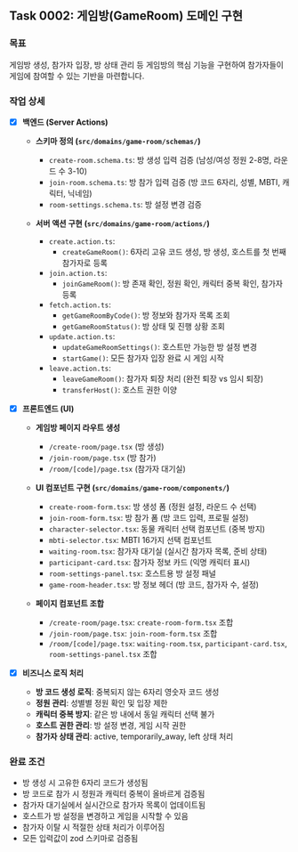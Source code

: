 ## Task 0002: 게임방(GameRoom) 도메인 구현

### 목표

게임방 생성, 참가자 입장, 방 상태 관리 등 게임방의 핵심 기능을 구현하여 참가자들이 게임에 참여할 수 있는 기반을 마련합니다.

### 작업 상세

- [x] **백엔드 (Server Actions)**

  - **스키마 정의 (`src/domains/game-room/schemas/`)**

    - `create-room.schema.ts`: 방 생성 입력 검증 (남성/여성 정원 2-8명, 라운드 수 3-10)
    - `join-room.schema.ts`: 방 참가 입력 검증 (방 코드 6자리, 성별, MBTI, 캐릭터, 닉네임)
    - `room-settings.schema.ts`: 방 설정 변경 검증

  - **서버 액션 구현 (`src/domains/game-room/actions/`)**
    - `create.action.ts`:
      - `createGameRoom()`: 6자리 고유 코드 생성, 방 생성, 호스트를 첫 번째 참가자로 등록
    - `join.action.ts`:
      - `joinGameRoom()`: 방 존재 확인, 정원 확인, 캐릭터 중복 확인, 참가자 등록
    - `fetch.action.ts`:
      - `getGameRoomByCode()`: 방 정보와 참가자 목록 조회
      - `getGameRoomStatus()`: 방 상태 및 진행 상황 조회
    - `update.action.ts`:
      - `updateGameRoomSettings()`: 호스트만 가능한 방 설정 변경
      - `startGame()`: 모든 참가자 입장 완료 시 게임 시작
    - `leave.action.ts`:
      - `leaveGameRoom()`: 참가자 퇴장 처리 (완전 퇴장 vs 임시 퇴장)
      - `transferHost()`: 호스트 권한 이양

- [x] **프론트엔드 (UI)**

  - **게임방 페이지 라우트 생성**

    - `/create-room/page.tsx` (방 생성)
    - `/join-room/page.tsx` (방 참가)
    - `/room/[code]/page.tsx` (참가자 대기실)

  - **UI 컴포넌트 구현 (`src/domains/game-room/components/`)**

    - `create-room-form.tsx`: 방 생성 폼 (정원 설정, 라운드 수 선택)
    - `join-room-form.tsx`: 방 참가 폼 (방 코드 입력, 프로필 설정)
    - `character-selector.tsx`: 동물 캐릭터 선택 컴포넌트 (중복 방지)
    - `mbti-selector.tsx`: MBTI 16가지 선택 컴포넌트
    - `waiting-room.tsx`: 참가자 대기실 (실시간 참가자 목록, 준비 상태)
    - `participant-card.tsx`: 참가자 정보 카드 (익명 캐릭터 표시)
    - `room-settings-panel.tsx`: 호스트용 방 설정 패널
    - `game-room-header.tsx`: 방 정보 헤더 (방 코드, 참가자 수, 설정)

  - **페이지 컴포넌트 조합**
    - `/create-room/page.tsx`: `create-room-form.tsx` 조합
    - `/join-room/page.tsx`: `join-room-form.tsx` 조합
    - `/room/[code]/page.tsx`: `waiting-room.tsx`, `participant-card.tsx`, `room-settings-panel.tsx` 조합

- [x] **비즈니스 로직 처리**

  - **방 코드 생성 로직**: 중복되지 않는 6자리 영숫자 코드 생성
  - **정원 관리**: 성별별 정원 확인 및 입장 제한
  - **캐릭터 중복 방지**: 같은 방 내에서 동일 캐릭터 선택 불가
  - **호스트 권한 관리**: 방 설정 변경, 게임 시작 권한
  - **참가자 상태 관리**: active, temporarily_away, left 상태 처리

### 완료 조건

- 방 생성 시 고유한 6자리 코드가 생성됨
- 방 코드로 참가 시 정원과 캐릭터 중복이 올바르게 검증됨
- 참가자 대기실에서 실시간으로 참가자 목록이 업데이트됨
- 호스트가 방 설정을 변경하고 게임을 시작할 수 있음
- 참가자 이탈 시 적절한 상태 처리가 이루어짐
- 모든 입력값이 zod 스키마로 검증됨

